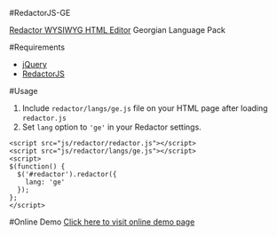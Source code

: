#RedactorJS-GE

[Redactor WYSIWYG HTML Editor](http://imperavi.com/redactor/) Georgian Language Pack


#Requirements
* [jQuery](http://jquery.com/)
* [RedactorJS](http://imperavi.com/redactor/)


#Usage

1. Include `redactor/langs/ge.js` file on your HTML page after loading `redactor.js` 
2. Set `lang` option to `'ge'` in your Redactor settings.

```
<script src="js/redactor/redactor.js"></script>
<script src="js/redactor/langs/ge.js"></script>
<script>
$(function() {
  $('#redactor').redactor({
    lang: 'ge'
  });
};
</script>
```

#Online Demo
[Click here to visit online demo page](http://landish.github.io/RedactorJS-GE/)

